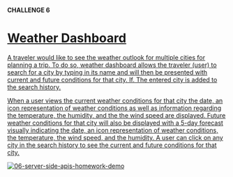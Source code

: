 **CHALLENGE 6**


<u>**Weather Dashboard**<u>
================================================

A traveler would like to see the weather outlook for multiple cities for planning a trip. To do so, weather dashboard allows the traveler (user) to search for a city by typing in its name and will then be presented with current and future conditions for that city.  If.  The entered city is added to the search history.

When a user views the current weather conditions for that city the date, an icon representation of weather conditions as well as information regarding the temperature, the humidity, and the the wind speed are displayed.  Future weather conditions for that city will also be displayed with a 5-day forecast visually indicating the date, an icon representation of weather conditions, the temperature, the wind speed, and the humidity.  A user can click on any city in the search history to see the current and future conditions for that city.

![06-server-side-apis-homework-demo](https://github.com/Hibble32985/Peebster_SNL/assets/148695159/e5281bb6-6dda-427b-acd3-74d69a28604d)
